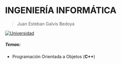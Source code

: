 # INGENIERÍA INFORMÁTICA
> Juan Esteban Galvis Bedoya

[![Universidad](https://www.politecnicojic.edu.co/images/logo/logo-negro.png "Universidad")](https://www.politecnicojic.edu.co/images/logo/logo-negro.png "Universidad")

##### Temas:
- Programación Orientada a Objetos (**C++**)